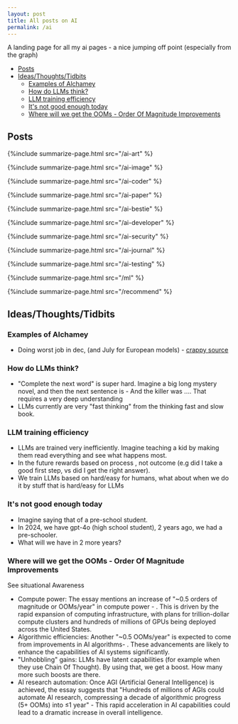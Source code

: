 ```yaml
---
layout: post
title: All posts on AI
permalink: /ai
---
```


A landing page for all my ai pages - a nice jumping off point (especially from the graph)

<!-- prettier-ignore-start -->
<!-- vim-markdown-toc GFM -->

- [Posts](#posts)
- [Ideas/Thoughts/Tidbits](#ideasthoughtstidbits)
    - [Examples of Alchamey](#examples-of-alchamey)
    - [How do LLMs think?](#how-do-llms-think)
    - [LLM training efficiency](#llm-training-efficiency)
    - [It's not good enough today](#its-not-good-enough-today)
    - [Where will we get the OOMs - Order Of Magnitude Improvements](#where-will-we-get-the-ooms---order-of-magnitude-improvements)

<!-- vim-markdown-toc -->
<!-- prettier-ignore-end -->

## Posts

{%include summarize-page.html src="/ai-art" %}

{%include summarize-page.html src="/ai-image" %}

{%include summarize-page.html src="/ai-coder" %}

{%include summarize-page.html src="/ai-paper" %}

{%include summarize-page.html src="/ai-bestie" %}

{%include summarize-page.html src="/ai-developer" %}

{%include summarize-page.html src="/ai-security" %}

{%include summarize-page.html src="/ai-journal" %}

{%include summarize-page.html src="/ai-testing" %}

{%include summarize-page.html src="/ml" %}

{%include summarize-page.html src="/recommend" %}

## Ideas/Thoughts/Tidbits

### Examples of Alchamey

- Doing worst job in dec, (and July for European models) - [crappy source](https://www.techradar.com/computing/artificial-intelligence/ai-might-take-a-winter-break-as-gpt-4-turbo-apparently-learns-from-us-to-wind-down-for-the-holidays)

### How do LLMs think?

- "Complete the next word" is super hard. Imagine a big long mystery novel, and then the next sentence is - And the killer was .... That requires a very deep understanding
- LLMs currently are very "fast thinking" from the thinking fast and slow book.

### LLM training efficiency

- LLMs are trained very inefficiently. Imagine teaching a kid by making them read everything and see what happens most.
- In the future rewards based on process , not outcome (e.g did I take a good first step, vs did I get the right answer).
- We train LLMs based on hard/easy for humans, what about when we do it by stuff that is hard/easy for LLMs

### It's not good enough today

- Imagine saying that of a pre-school student.
- In 2024, we have gpt-4o (high school student), 2 years ago, we had a pre-schooler.
- What will we have in 2 more years?

### Where will we get the OOMs - Order Of Magnitude Improvements

See situational Awareness

- Compute power: The essay mentions an increase of "~0.5 orders of magnitude or OOMs/year" in compute power - . This is driven by the rapid expansion of computing infrastructure, with plans for trillion-dollar compute clusters and hundreds of millions of GPUs being deployed across the United States.
- Algorithmic efficiencies: Another "~0.5 OOMs/year" is expected to come from improvements in AI algorithms- . These advancements are likely to enhance the capabilities of AI systems significantly.
- "Unhobbling" gains: LLMs have latent capabilities (for example when they use Chain Of Thought). By using that, we get a boost. How many more such boosts are there.
- AI research automation: Once AGI (Artificial General Intelligence) is achieved, the essay suggests that "Hundreds of millions of AGIs could automate AI research, compressing a decade of algorithmic progress (5+ OOMs) into ≤1 year" - This rapid acceleration in AI capabilities could lead to a dramatic increase in overall intelligence.
